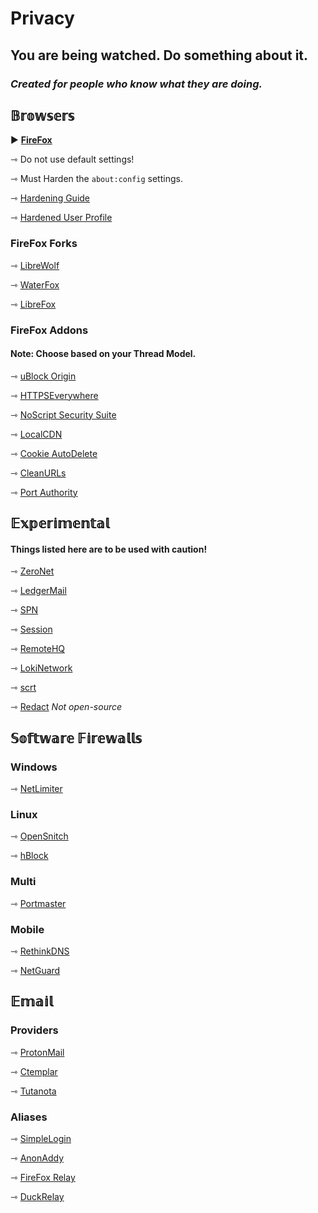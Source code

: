 # Privacy  
## You are being watched. Do something about it. 
### *Created for people who know what they are doing.*



## **𝔹𝕣𝕠𝕨𝕤𝕖𝕣𝕤**

▶  [**FireFox**](https://www.mozilla.org)

⇾ Do not use default settings!

⇾ Must Harden the ``about:config`` settings.

⇾  [Hardening Guide](https://chrisx.xyz/blog/yet-another-firefox-hardening-guide/)

⇾ [Hardened User Profile](https://github.com/arkenfox/user.js)


### __FireFox Forks__

⇾ [LibreWolf](https://librewolf.net/)

⇾ [WaterFox](https://www.waterfox.net/)
   
⇾ [LibreFox](https://github.com/intika/Librefox/)

### __FireFox Addons__

#### Note: Choose based on your Thread Model.

⇾ [uBlock Origin](https://addons.mozilla.org/en-US/firefox/addon/ublock-origin/)

⇾ [HTTPSEverywhere](https://www.eff.org/deeplinks/2021/09/https-actually-everywhere) 

⇾ [NoScript Security Suite](https://addons.mozilla.org/en-US/firefox/addon/noscript)

⇾ [LocalCDN](https://addons.mozilla.org/en-US/firefox/addon/localcdn-fork-of-decentraleye)

⇾ [Cookie AutoDelete](https://addons.mozilla.org/en-US/firefox/addon/cookie-autodelete)

⇾ [CleanURLs](https://gitlab.com/KevinRoebert/ClearUrls/-/blob/master/README.md)

⇾ [Port Authority](https://addons.mozilla.org/en-US/firefox/addon/port-authority/)


## **𝔼𝕩𝕡𝕖𝕣𝕚𝕞𝕖𝕟𝕥𝕒𝕝**
#### Things listed here are to be used with caution!

⇾ [ZeroNet](https://zeronet.io/)

⇾ [LedgerMail](https://ledgermail.io/)

⇾ [SPN](https://safing.io/spn/)

⇾ [Session](https://getsession.org/)

⇾ [RemoteHQ](https://www.remotehq.com/)

⇾ [LokiNetwork](https://loki.network)

⇾ [scrt](https://scrt.link/)

⇾ [Redact](https://redact.dev/) *Not open-source*


## **𝕊𝕠𝕗𝕥𝕨𝕒𝕣𝕖 𝔽𝕚𝕣𝕖𝕨𝕒𝕝𝕝𝕤**

### Windows

⇾ [NetLimiter](https://www.netlimiter.com/)

### Linux

⇾ [OpenSnitch](https://github.com/evilsocket/opensnitch)

⇾ [hBlock](https://github.com/hectorm/hblock)

### Multi 
⇾ [Portmaster](https://github.com/Safing/portmaster)

### Mobile

⇾ [RethinkDNS](https://rethinkdns.com/)

⇾ [NetGuard](https://netguard.me/)

## **𝔼𝕞𝕒𝕚𝕝**

### Providers

⇾ [ProtonMail](https://protonmail.com)

⇾ [Ctemplar](https://ctemplar.com)

⇾ [Tutanota](https://tutanota.com/)

### Aliases

⇾ [SimpleLogin](https://simplelogin.io/)

⇾ [AnonAddy](https://anonaddy.com/)

⇾ [FireFox Relay](https://relay.firefox.com/)

⇾ [DuckRelay](https://duckduckgo.com/email/choose-address)